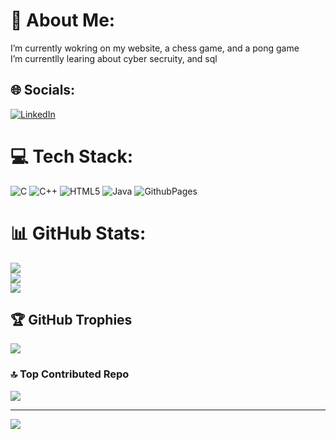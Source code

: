 # 💫 About Me:
I’m currently wokring on my website, a chess game, and a pong game<br>I’m currentlly learing about cyber secruity, and sql<br>


## 🌐 Socials:
[![LinkedIn](https://img.shields.io/badge/LinkedIn-%230077B5.svg?logo=linkedin&logoColor=white)](https://linkedin.com/in/daniel-almanza04) 

# 💻 Tech Stack:
![C](https://img.shields.io/badge/c-%2300599C.svg?style=for-the-badge&logo=c&logoColor=white) ![C++](https://img.shields.io/badge/c++-%2300599C.svg?style=for-the-badge&logo=c%2B%2B&logoColor=white) ![HTML5](https://img.shields.io/badge/html5-%23E34F26.svg?style=for-the-badge&logo=html5&logoColor=white) ![Java](https://img.shields.io/badge/java-%23ED8B00.svg?style=for-the-badge&logo=openjdk&logoColor=white) ![GithubPages](https://img.shields.io/badge/github%20pages-121013?style=for-the-badge&logo=github&logoColor=white)
# 📊 GitHub Stats:
![](https://github-readme-stats.vercel.app/api?username=Da125673&theme=tokyonight&hide_border=false&include_all_commits=true&count_private=false)<br/>
![](https://github-readme-streak-stats.herokuapp.com/?user=Da125673&theme=tokyonight&hide_border=false)<br/>
![](https://github-readme-stats.vercel.app/api/top-langs/?username=Da125673&theme=tokyonight&hide_border=false&include_all_commits=true&count_private=false&layout=compact)

## 🏆 GitHub Trophies
![](https://github-profile-trophy.vercel.app/?username=Da125673&theme=radical&no-frame=false&no-bg=false&margin-w=4)

### 🔝 Top Contributed Repo
![](https://github-contributor-stats.vercel.app/api?username=Da125673&limit=5&theme=dark&combine_all_yearly_contributions=true)

---
[![](https://visitcount.itsvg.in/api?id=Da125673&icon=2&color=0)](https://visitcount.itsvg.in)

<!-- Proudly created with GPRM ( https://gprm.itsvg.in ) -->
